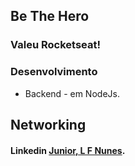 ## Be The Hero

### Valeu Rocketseat!  

### Desenvolvimento

- Backend - em NodeJs.

## Networking

#### Linkedin <a href="https://www.linkedin.com/in/leonaldo-nunes-4a3132188" target="_blank">Junior, L F Nunes</a>.
